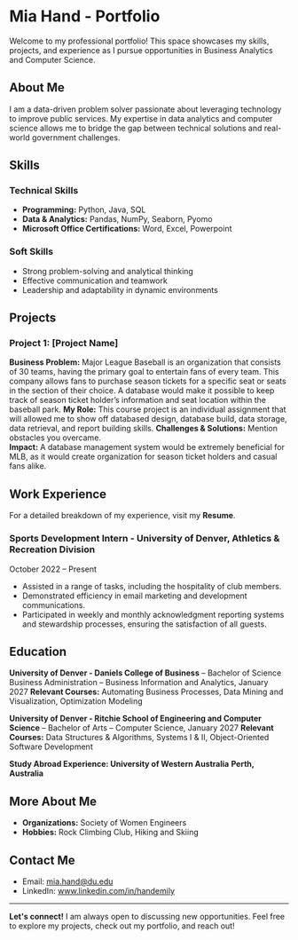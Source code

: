 # Mia Hand - Portfolio

Welcome to my professional portfolio! This space showcases my skills, projects, and experience as I pursue opportunities in Business Analytics and Computer Science. 


## About Me
I am a data-driven problem solver passionate about leveraging technology to improve public services. My expertise in data analytics and computer science allows me to bridge the gap between technical solutions and real-world government challenges.

## Skills  
### **Technical Skills**  
- **Programming:** Python, Java, SQL 
- **Data & Analytics:** Pandas, NumPy, Seaborn, Pyomo
- **Microsoft Office Certifications:** Word, Excel, Powerpoint 

### **Soft Skills**  
- Strong problem-solving and analytical thinking  
- Effective communication and teamwork  
- Leadership and adaptability in dynamic environments  

## Projects  

### **Project 1: [Project Name]**  
**Business Problem:** Major League Baseball is an organization that consists of 30 teams, having the primary goal to entertain fans of every team. This company allows fans to purchase season tickets for a specific seat or seats in the section of their choice. A database would make it possible to keep track of season ticket holder’s information and seat location within the baseball park. 
**My Role:** This course project is an individual assignment that will allowed me to show off databased design, database build, data storage, data retrieval, and report building skills. 
**Challenges & Solutions:** Mention obstacles you overcame.  
**Impact:** A database management system would be extremely beneficial for MLB, as it would create organization for season ticket holders and casual fans alike.


## Work Experience  
For a detailed breakdown of my experience, visit my **Resume**.  

### **Sports Development Intern - University of Denver, Athletics & Recreation Division**  
October 2022 – Present
- Assisted in a range of tasks, including the hospitality of club members.
- Demonstrated efficiency in email marketing and development communications.
- Participated in weekly and monthly acknowledgment reporting systems and stewardship processes, ensuring the satisfaction of all guests. 

## Education  

**University of Denver - Daniels College of Business** – Bachelor of Science Business Administration – Business Information and Analytics, January 2027
**Relevant Courses:** Automating Business Processes, Data Mining and Visualization, Optimization Modeling

**University of Denver - Ritchie School of Engineering and Computer Science** – Bachelor of Arts – Computer Science, January 2027
**Relevant Courses:** Data Structures & Algorithms, Systems I & II, Object-Oriented Software Development 

**Study Abroad Experience: University of Western Australia** 
**Perth, Australia**

## More About Me  

- **Organizations:** Society of Women Engineers  
- **Hobbies:** Rock Climbing Club, Hiking and Skiing

## Contact Me  
- Email: mia.hand@du.edu 
- LinkedIn: www.linkedin.com/in/handemily

---

**Let's connect!** I am always open to discussing new opportunities. Feel free to explore my projects, check out my portfolio, and reach out!  
